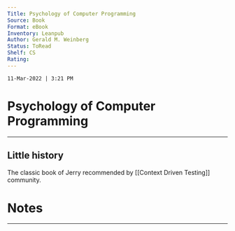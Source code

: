 ```yaml
---
Title: Psychology of Computer Programming
Source: Book
Format: eBook
Inventory: Leanpub
Author: Gerald M. Weinberg
Status: ToRead
Shelf: CS
Rating: 
---
```

`11-Mar-2022 | 3:21 PM`


# Psychology of Computer Programming
---


## Little history

The classic book of Jerry  recommended by 
[[Context Driven Testing]] community.


# Notes 
---
